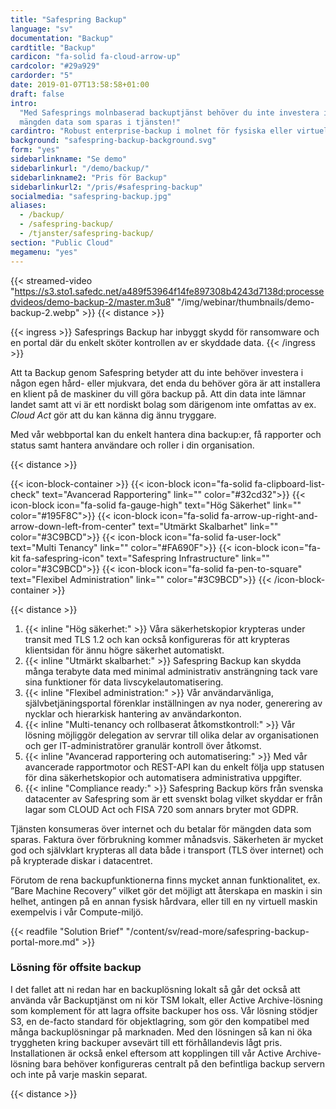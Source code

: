 ```yaml
---
title: "Safespring Backup"
language: "sv"
documentation: "Backup"
cardtitle: "Backup"
cardicon: "fa-solid fa-cloud-arrow-up"
cardcolor: "#29a929"
cardorder: "5"
date: 2019-01-07T13:58:58+01:00
draft: false
intro:
  "Med Safesprings molnbaserad backuptjänst behöver du inte investera i egen hård- eller mjukvara. Betala bara för
  mängden data som sparas i tjänsten!"
cardintro: "Robust enterprise-backup i molnet för fysiska eller virtuella servrar."
background: "safespring-backup-background.svg"
form: "yes"
sidebarlinkname: "Se demo"
sidebarlinkurl: "/demo/backup/"
sidebarlinkname2: "Pris för Backup"
sidebarlinkurl2: "/pris/#safespring-backup"
socialmedia: "safespring-backup.jpg"
aliases:
  - /backup/
  - /safespring-backup/
  - /tjanster/safespring-backup/
section: "Public Cloud"
megamenu: "yes"
---
```


{{< streamed-video "https://s3.sto1.safedc.net/a489f53964f14fe897308b4243d7138d:processedvideos/demo-backup-2/master.m3u8" "/img/webinar/thumbnails/demo-backup-2.webp" >}}
{{< distance >}}

{{< ingress >}} Safesprings Backup har inbyggt skydd för ransomware och en portal där du enkelt sköter kontrollen av er
skyddade data. {{< /ingress >}}

Att ta Backup genom Safespring betyder att du inte behöver investera i någon egen hård- eller mjukvara, det enda du
behöver göra är att installera en klient på de maskiner du vill göra backup på. Att din data inte lämnar landet samt att
vi är ett nordiskt bolag som därigenom inte omfattas av ex. _Cloud Act_ gör att du kan känna dig ännu tryggare.

Med vår webbportal kan du enkelt hantera dina backup:er, få rapporter och status samt hantera användare och roller i din
organisation.

{{< distance >}}

{{< icon-block-container >}}
{{< icon-block icon="fa-solid fa-clipboard-list-check" text="Avancerad Rapportering" link="" color="#32cd32">}}
{{< icon-block icon="fa-solid fa-gauge-high" text="Hög Säkerhet" link="" color="#195F8C">}}
{{< icon-block icon="fa-solid fa-arrow-up-right-and-arrow-down-left-from-center" text="Utmärkt Skalbarhet" link="" color="#3C9BCD">}}
{{< icon-block icon="fa-solid fa-user-lock" text="Multi Tenancy" link="" color="#FA690F">}}
{{< icon-block icon="fa-kit fa-safespring-icon" text="Safespring Infrastructure" link="" color="#3C9BCD">}}
{{< icon-block icon="fa-solid fa-pen-to-square" text="Flexibel Administration" link="" color="#3C9BCD">}}
{{< /icon-block-container >}}

{{< distance >}}

1. {{< inline "Hög säkerhet:" >}} Våra säkerhetskopior krypteras under transit med TLS 1.2 och kan också konfigureras
   för att krypteras klientsidan för ännu högre säkerhet automatiskt.
1. {{< inline "Utmärkt skalbarhet:" >}} Safespring Backup kan skydda många terabyte data med minimal administrativ
   ansträngning tack vare sina funktioner för data livscykelautomatisering.
1. {{< inline "Flexibel administration:" >}} Vår användarvänliga, självbetjäningsportal förenklar inställningen av nya
   noder, generering av nycklar och hierarkisk hantering av användarkonton.
1. {{< inline "Multi-tenancy och rollbaserat åtkomstkontroll:" >}} Vår lösning möjliggör delegation av servrar till
   olika delar av organisationen och ger IT-administratörer granulär kontroll över åtkomst.
1. {{< inline "Avancerad rapportering och automatisering:" >}} Med vår avancerade rapportmotor och REST-API kan du
   enkelt följa upp statusen för dina säkerhetskopior och automatisera administrativa uppgifter.
1. {{< inline "Compliance ready:" >}} Safespring Backup körs från svenska datacenter av Safespring som är ett svenskt
   bolag vilket skyddar er från lagar som CLOUD Act och FISA 720 som annars bryter mot GDPR.

Tjänsten konsumeras över internet och du betalar för mängden data som sparas. Faktura över förbrukning kommer månadsvis.
Säkerheten är mycket god och självklart krypteras all data både i transport (TLS över internet) och på krypterade diskar
i datacentret.

Förutom de rena backupfunktionerna finns mycket annan funktionalitet, ex. ”Bare Machine Recovery” vilket gör det möjligt
att återskapa en maskin i sin helhet, antingen på en annan fysisk hårdvara, eller till en ny virtuell maskin exempelvis
i vår Compute-miljö.

{{< readfile "Solution Brief" "/content/sv/read-more/safespring-backup-portal-more.md" >}}

### Lösning för offsite backup

I det fallet att ni redan har en backuplösning lokalt så går det också att använda vår Backuptjänst om ni kör TSM
lokalt, eller Active Archive-lösning som komplement för att lagra offsite backuper hos oss. Vår lösning stödjer S3, en
de-facto standard för objektlagring, som gör den kompatibel med många backuplösningar på marknaden. Med den lösningen så
kan ni öka tryggheten kring backuper avsevärt till ett förhållandevis lågt pris. Installationen är också enkel eftersom
att kopplingen till vår Active Archive-lösning bara behöver konfigureras centralt på den befintliga backup servern och
inte på varje maskin separat.

{{< distance >}}
